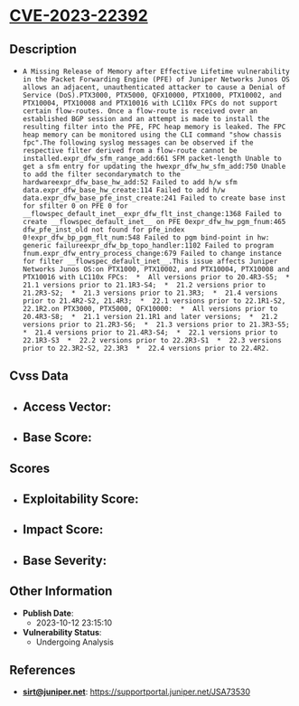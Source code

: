 
# [CVE-2023-22392](https://cve.mitre.org/cgi-bin/cvename.cgi?name=CVE-2023-22392)

## Description

- `A Missing Release of Memory after Effective Lifetime vulnerability in the Packet Forwarding Engine (PFE) of Juniper Networks Junos OS allows an adjacent, unauthenticated attacker to cause a Denial of Service (DoS).PTX3000, PTX5000, QFX10000, PTX1000, PTX10002, and PTX10004, PTX10008 and PTX10016 with LC110x FPCs do not support certain flow-routes. Once a flow-route is received over an established BGP session and an attempt is made to install the resulting filter into the PFE, FPC heap memory is leaked. The FPC heap memory can be monitored using the CLI command "show chassis fpc".The following syslog messages can be observed if the respective filter derived from a flow-route cannot be installed.expr_dfw_sfm_range_add:661 SFM packet-length Unable to get a sfm entry for updating the hwexpr_dfw_hw_sfm_add:750 Unable to add the filter secondarymatch to the hardwareexpr_dfw_base_hw_add:52 Failed to add h/w sfm data.expr_dfw_base_hw_create:114 Failed to add h/w data.expr_dfw_base_pfe_inst_create:241 Failed to create base inst for sfilter 0 on PFE 0 for __flowspec_default_inet__expr_dfw_flt_inst_change:1368 Failed to create __flowspec_default_inet__ on PFE 0expr_dfw_hw_pgm_fnum:465 dfw_pfe_inst_old not found for pfe_index 0!expr_dfw_bp_pgm_flt_num:548 Failed to pgm bind-point in hw: generic failureexpr_dfw_bp_topo_handler:1102 Failed to program fnum.expr_dfw_entry_process_change:679 Failed to change instance for filter __flowspec_default_inet__.This issue affects Juniper Networks Junos OS:on PTX1000, PTX10002, and PTX10004, PTX10008 and PTX10016 with LC110x FPCs:  *  All versions prior to 20.4R3-S5;  *  21.1 versions prior to 21.1R3-S4;  *  21.2 versions prior to 21.2R3-S2;  *  21.3 versions prior to 21.3R3;  *  21.4 versions prior to 21.4R2-S2, 21.4R3;  *  22.1 versions prior to 22.1R1-S2, 22.1R2.on PTX3000, PTX5000, QFX10000:  *  All versions prior to 20.4R3-S8;  *  21.1 version 21.1R1 and later versions;  *  21.2 versions prior to 21.2R3-S6;  *  21.3 versions prior to 21.3R3-S5;  *  21.4 versions prior to 21.4R3-S4;  *  22.1 versions prior to 22.1R3-S3  *  22.2 versions prior to 22.2R3-S1  *  22.3 versions prior to 22.3R2-S2, 22.3R3  *  22.4 versions prior to 22.4R2.`

## Cvss Data

- **Access Vector**:
  - 
- **Base Score**:
  - 

## Scores

- **Exploitability Score**:
  - 
- **Impact Score**:
  - 
- **Base Severity**:
  - 

## Other Information

- **Publish Date**:
  - 2023-10-12 23:15:10
- **Vulnerability Status**:
  - Undergoing Analysis

## References

- **sirt@juniper.net**: https://supportportal.juniper.net/JSA73530
